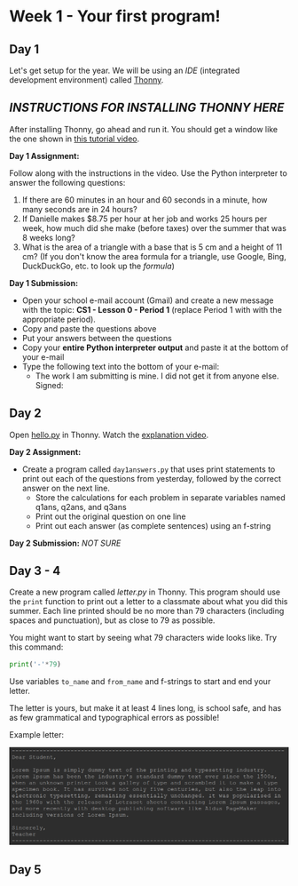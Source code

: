 # Week 1 - Your first program!

## Day 1 
Let's get setup for the year.  We will be using an *IDE* (integrated development environment) called [Thonny](http://thonny.org).  

## *INSTRUCTIONS FOR INSTALLING THONNY HERE*

After installing Thonny, go ahead and run it.  You should get a window like the one shown in [this tutorial video](#).

**Day 1 Assignment:** 

Follow along with the instructions in the video.  Use the Python interpreter to answer
the following questions:
1. If there are 60 minutes in an hour and 60 seconds in a minute, how many seconds are in 24 hours?
2. If Danielle makes $8.75 per hour at her job and works 25 hours per week, how much did she make (before taxes)
over the summer that was 8 weeks long?
3. What is the area of a triangle with a base that is 5 cm and a height of 11 cm? (If you don't know the area formula for a triangle, use Google, Bing, DuckDuckGo, etc. to look up the *formula*)

**Day 1 Submission:**
* Open your school e-mail account (Gmail) and create a new message with the topic: **CS1 - Lesson 0 - Period 1** (replace Period 1 with with the appropriate period). 
* Copy and paste the questions above
* Put your answers between the questions
* Copy your **entire Python interpreter output** and paste it at the bottom of your e-mail
* Type the following text into the bottom of your e-mail:
  * The work I am submitting is mine.  I did not get it from anyone else.  Signed: <Your Name>

## Day 2 
Open [hello.py](hello.py) in Thonny.  Watch the [explanation video](#).  

**Day 2 Assignment:**
* Create a program called `day1answers.py` that uses print statements to print out each of the questions from yesterday, followed by the correct answer on the next line.  
    * Store the calculations for each problem in separate variables named q1ans, q2ans, and q3ans
    * Print out the original question on one line
    * Print out each answer (as complete sentences) using an f-string
  
**Day 2 Submission:**
*NOT SURE*


## Day 3 - 4
Create a new program called *letter.py* in Thonny.  This program should use
the `print` function to print out a letter to a classmate about what you did this summer.  Each line printed 
should be no more than 79 characters (including spaces and punctuation), but as close to 79 as possible.

You might want to start by seeing what 79 characters wide looks like.  Try this command:
```python 3
print('-'*79)
```

Use variables `to_name` and `from_name` and f-strings to start and end your letter.

The letter is yours, but make it at least 4 lines long, is school safe, and has as few grammatical and typographical errors as possible!

Example letter:

![](./images/letter.png)


## Day 5

